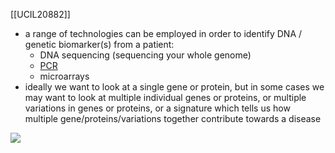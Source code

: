 [[UCIL20882]]

- a range of technologies can be employed in order to identify DNA / genetic biomarker(s) from a patient:
	- DNA sequencing (sequencing your whole genome)
	- [PCR](https://en.wikipedia.org/wiki/Polymerase_chain_reaction)
	- microarrays
- ideally we want to look at a single gene or protein, but in some cases we may want to look at multiple individual genes or proteins, or multiple variations in genes or proteins, or a signature which tells us how multiple gene/proteins/variations together contribute towards a disease

![](https://i.imgur.com/l0JFce9.png)
 